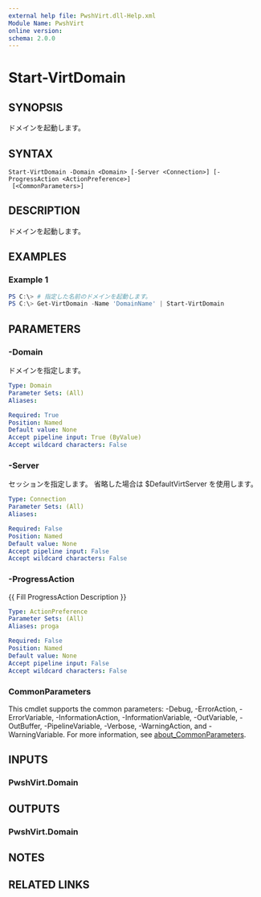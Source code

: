 ```yaml
---
external help file: PwshVirt.dll-Help.xml
Module Name: PwshVirt
online version:
schema: 2.0.0
---
```


# Start-VirtDomain

## SYNOPSIS
ドメインを起動します。

## SYNTAX

```
Start-VirtDomain -Domain <Domain> [-Server <Connection>] [-ProgressAction <ActionPreference>]
 [<CommonParameters>]
```

## DESCRIPTION
ドメインを起動します。

## EXAMPLES

### Example 1
```powershell
PS C:\> # 指定した名前のドメインを起動します。
PS C:\> Get-VirtDomain -Name 'DomainName' | Start-VirtDomain
```

## PARAMETERS

### -Domain
ドメインを指定します。

```yaml
Type: Domain
Parameter Sets: (All)
Aliases:

Required: True
Position: Named
Default value: None
Accept pipeline input: True (ByValue)
Accept wildcard characters: False
```

### -Server
セッションを指定します。
省略した場合は $DefaultVirtServer を使用します。

```yaml
Type: Connection
Parameter Sets: (All)
Aliases:

Required: False
Position: Named
Default value: None
Accept pipeline input: False
Accept wildcard characters: False
```

### -ProgressAction
{{ Fill ProgressAction Description }}

```yaml
Type: ActionPreference
Parameter Sets: (All)
Aliases: proga

Required: False
Position: Named
Default value: None
Accept pipeline input: False
Accept wildcard characters: False
```

### CommonParameters
This cmdlet supports the common parameters: -Debug, -ErrorAction, -ErrorVariable, -InformationAction, -InformationVariable, -OutVariable, -OutBuffer, -PipelineVariable, -Verbose, -WarningAction, and -WarningVariable. For more information, see [about_CommonParameters](http://go.microsoft.com/fwlink/?LinkID=113216).

## INPUTS

### PwshVirt.Domain
## OUTPUTS

### PwshVirt.Domain
## NOTES

## RELATED LINKS
